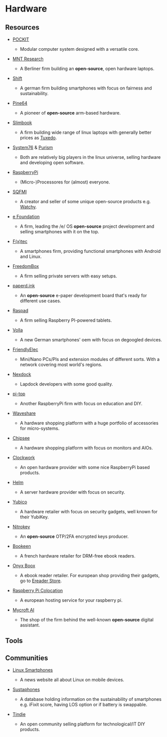 # Hardware

## Resources

* [POCKIT](https://pockit.ai)
  
   * Modular computer system designed with a versatile core.

* [MNT Research](https://mntmn.com)
  
   * A Berliner firm building an **open-source**, open hardware laptops.

* [Shift](https://www.shiftphones.com)
  
   * A german firm building smartphones with focus on fairness and sustainability.

* [Pine64](https://www.pine64.org)
  
   * A pioneer of **open-source** arm-based hardware.

* [Slimbook](https://slimbook.es)
  
   * A firm building wide range of linux laptops with generally better prices as [Tuxedo](https://www.tuxedocomputers.com).

* [System76](https://system76.com) & [Purism](https://puri.sm)
  
   * Both are relatively big players in the linux universe, selling hardware and developing open software.

* [RaspberryPi](https://www.raspberrypi.org)
  
   * (Micro-)Processores for (almost) everyone.

* [SQFMI](https://sqfmi.com)
  
   * A creator and seller of some unique open-source products e.g. [Watchy](https://sqfmi.com/work/watchy).

* [e Foundation](https://e.foundation)
  
   * A firm, leading the /e/ OS **open-source** project development and selling smartphones with it on the top.

* [F(x)tec](https://www.fxtec.com)
  
   * A smartphones firm, providing functional smartphones with Android and Linux.

* [FreedomBox](https://freedombox.org)
  
   * A firm selling private servers with easy setups.

* [paperd.ink](https://paperd.ink)
  
   * An **open-source** e-paper development board that's ready for different use cases.

* [Raspad](https://raspad.com)
  
   * A firm selling Raspberry PI-powered tablets.

* [Volla](https://volla.online)
  
   * A new German smartphones' oem with focus on degoogled devices.

* [FriendlyElec](https://www.friendlyarm.com)
  
   * Mini/Nano PCs/PIs and extension modules of different sorts. With a network covering most world's regions.

* [Nexdock](https://nexdock.com)
  
   * Lapdock developers with some good quality.

* [pi-top](https://www.pi-top.com)
  
   * Another RaspberryPi firm with focus on education and DIY.

* [Waveshare](https://www.waveshare.com)
  
   * A hardware shopping platform with a huge portfolio of accessories for micro-systems.

* [Chipsee](https://chipsee.com)
  
   * A hardware shopping platform with focus on monitors and AIOs.

* [Clockwork](https://www.clockworkpi.com)
  
   * An open hardware provider with some nice RaspberryPi based products.

* [Helm](https://thehelm.com)
  
   * A server hardware provider with focus on security.

* [Yubico](https://www.yubico.com)
  
   * A hardware retailer with focus on security gadgets, well known for their YubiKey.

* [Nitrokey](https://www.nitrokey.com)
  
   * An **open-source** OTP/2FA encrypted keys producer.

* [Bookeen](https://bookeen.com)
  
   * A french hardware retailer for DRM-free ebook readers.

* [Onyx Boox](https://www.boox.com)
  
   * A ebook reader retailer. For european shop providing their gadgets, go to [Ereader Store](https://ereader.store).

* [Raspberry Pi Colocation](https://pi-colocation.com)
  
   * A european hosting service for your raspberry pi.

* [Mycroft AI](https://mycroft.ai/shop)
  
   * The shop of the firm behind the well-known **open-source** digital assistant.

## Tools

## Communities

* [Linux Smartphones](https://linuxsmartphones.com)
  
   * A news website all about Linux on mobile devices.

* [Sustaphones](https://www.sustaphones.com)
  
   * A database holding information on the sustainability of smartphones e.g. iFixit score, having LOS option or if battery is swappable.

* [Tindie](https://www.tindie.com)
  
   * An open community selling platform for technological/IT DIY products.
